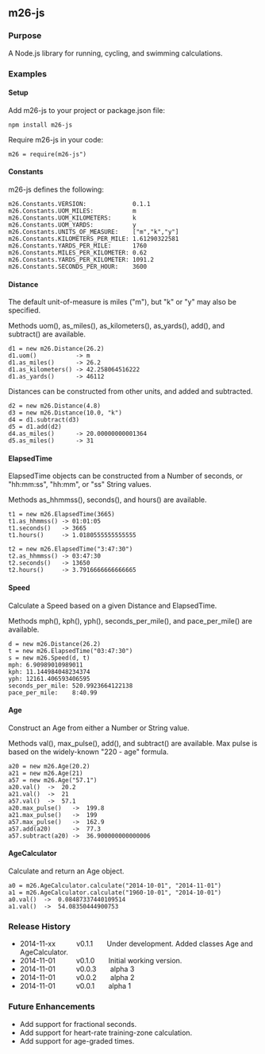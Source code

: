 ## m26-js

### Purpose

A Node.js library for running, cycling, and swimming calculations.


### Examples

#### Setup

Add m26-js to your project or package.json file:
```
npm install m26-js
```

Require m26-js in your code:
```
m26 = require(m26-js")
```

#### Constants

m26-js defines the following:
```
m26.Constants.VERSION:             0.1.1
m26.Constants.UOM_MILES:           m
m26.Constants.UOM_KILOMETERS:      k
m26.Constants.UOM_YARDS:           y
m26.Constants.UNITS_OF_MEASURE:    ["m","k","y"]
m26.Constants.KILOMETERS_PER_MILE: 1.61290322581
m26.Constants.YARDS_PER_MILE:      1760
m26.Constants.MILES_PER_KILOMETER: 0.62
m26.Constants.YARDS_PER_KILOMETER: 1091.2
m26.Constants.SECONDS_PER_HOUR:    3600
```

#### Distance

The default unit-of-measure is miles ("m"), but "k" or "y" may also be specified.

Methods uom(), as_miles(), as_kilometers(), as_yards(), add(), and subtract() are available.
```
d1 = new m26.Distance(26.2)
d1.uom()           -> m
d1.as_miles()      -> 26.2
d1.as_kilometers() -> 42.258064516222
d1.as_yards()      -> 46112
```

Distances can be constructed from other units, and added and subtracted.
```
d2 = new m26.Distance(4.8)
d3 = new m26.Distance(10.0, "k")
d4 = d1.subtract(d3)
d5 = d1.add(d2)
d4.as_miles()      -> 20.00000000001364
d5.as_miles()      -> 31
```
#### ElapsedTime

ElapsedTime objects can be constructed from a Number of seconds, or "hh:mm:ss", "hh:mm", or "ss" String values.

Methods as_hhmmss(), seconds(), and hours() are available.
```
t1 = new m26.ElapsedTime(3665)
t1.as_hhmmss() -> 01:01:05
t1.seconds()   -> 3665
t1.hours()     -> 1.0180555555555555

t2 = new m26.ElapsedTime("3:47:30")
t2.as_hhmmss() -> 03:47:30
t2.seconds()   -> 13650
t2.hours()     -> 3.7916666666666665
```

#### Speed

Calculate a Speed based on a given Distance and ElapsedTime.

Methods mph(), kph(), yph(), seconds_per_mile(), and pace_per_mile() are available.
```
d = new m26.Distance(26.2)
t = new m26.ElapsedTime("03:47:30")
s = new m26.Speed(d, t)
mph: 6.90989010989011
kph: 11.144984048234374
yph: 12161.406593406595
seconds_per_mile: 520.9923664122138
pace_per_mile:    8:40.99
```

#### Age

Construct an Age from either a Number or String value.

Methods val(), max_pulse(), add(), and subtract() are available.
Max pulse is based on the widely-known "220 - age" formula.
```
a20 = new m26.Age(20.2)
a21 = new m26.Age(21)
a57 = new m26.Age("57.1")
a20.val()  ->  20.2
a21.val()  ->  21
a57.val()  ->  57.1
a20.max_pulse()   ->  199.8
a21.max_pulse()   ->  199
a57.max_pulse()   ->  162.9
a57.add(a20)      ->  77.3
a57.subtract(a20) ->  36.900000000000006
```

#### AgeCalculator

Calculate and return an Age object.

```
a0 = m26.AgeCalculator.calculate("2014-10-01", "2014-11-01")
a1 = m26.AgeCalculator.calculate("1960-10-01", "2014-10-01")
a0.val()  ->  0.08487337440109514
a1.val()  ->  54.08350444900753
```


### Release History

* 2014-11-xx   v0.1.1  Under development.  Added classes Age and AgeCalculator.
* 2014-11-01   v0.1.0  Initial working version.
* 2014-11-01   v0.0.3  alpha 3
* 2014-11-01   v0.0.2  alpha 2
* 2014-11-01   v0.0.1  alpha 1


### Future Enhancements

* Add support for fractional seconds.
* Add support for heart-rate training-zone calculation.
* Add support for age-graded times.
